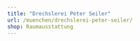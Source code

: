 ```yaml
---
title: "Drechslerei Peter Seiler"
url: /muenchen/drechslerei-peter-seiler/
shop: Raumausstattung
---
```

